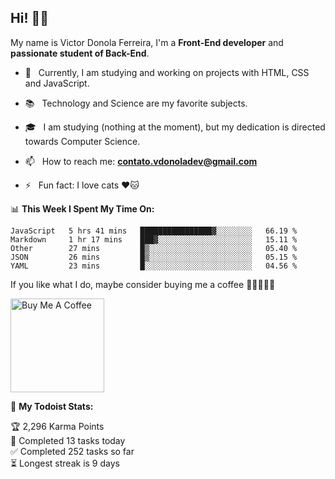<h2 align="left">Hi! 👋🏻</h2>  

<p align="left">
	My name is Victor Donola Ferreira, I'm a <strong>Front-End developer</strong> and <strong>passionate student of Back-End</strong>.
</p>

- 🔭 &nbsp; Currently, I am studying and working on projects with HTML, CSS and JavaScript.

- :books: &nbsp; Technology and Science are my favorite subjects.

- 🎓 &nbsp; I am studying (nothing at the moment), but my dedication is directed towards Computer Science.

- 📫 &nbsp; How to reach me: **contato.vdonoladev@gmail.com**

- ⚡️ &nbsp; Fun fact: I love cats ❤️🐱

📊 **This Week I Spent My Time On:**
<!--START_SECTION:waka-->
```text
JavaScript   5 hrs 41 mins   ████████████████▓░░░░░░░░   66.19 % 
Markdown     1 hr 17 mins    ███▓░░░░░░░░░░░░░░░░░░░░░   15.11 % 
Other        27 mins         █▒░░░░░░░░░░░░░░░░░░░░░░░   05.40 % 
JSON         26 mins         █▒░░░░░░░░░░░░░░░░░░░░░░░   05.15 % 
YAML         23 mins         █░░░░░░░░░░░░░░░░░░░░░░░░   04.56 % 
```
<!--END_SECTION:waka-->

If you like what I do, maybe consider buying me a coffee 🥺👉🏻👈🏻

<a href="https://www.buymeacoffee.com/xuxuti" target="_blank"><img src="https://cdn.buymeacoffee.com/buttons/v2/default-red.png" alt="Buy Me A Coffee" width="150" ></a>

🚧 **My Todoist Stats:**
<!-- TODO-IST:START -->
🏆  2,296 Karma Points           
🌸  Completed 13 tasks today           
✅  Completed 252 tasks so far           
⏳  Longest streak is 9 days
<!-- TODO-IST:END -->
